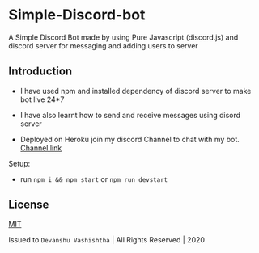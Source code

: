 # Simple-Discord-bot

A Simple Discord Bot made by using Pure Javascript (discord.js) and discord server for messaging and adding users to server 

## Introduction
- I have used npm and installed dependency of discord server to make bot live 24*7

- I have also learnt how to send and receive messages using disord server

- Deployed on Heroku join my discord Channel to chat with my bot. [Channel link](https://discord.gg/GEgmh796)

Setup:
- run ```npm i && npm start``` or ```npm run devstart```

## License 

[MIT](https://github.com/web-codegrammer/Simple-Discord-bot/blob/main/LICENSE)

Issued to ```Devanshu Vashishtha``` | All Rights Reserved | 2020
